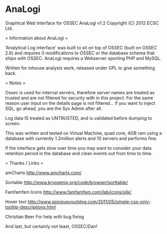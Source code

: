 AnaLogi
=======

Graphical Web Interface for OSSEC
AnaLogi v1.2
Copyright (C) 2012 ECSC Ltd.

= Information about AnaLogi =
 
'Analytical Log Interface' was built to sit on top of OSSEC (built on OSSEC 2.6) and requires 0 modifications to OSSEC or the database schema that ships with OSSEC.  AnaLogi requires a Webserver sporting PHP and MySQL.

Written for inhouse analysis work, released under GPL to give something back.

= Notes =

Ossec is used for internal servers, therefore server names are treated as trusted and are not filtered for security with in this project.  For the same reason user input on the details page is not filtered... if you want to inject SQL, go ahead, you are the Sys Admin after all.

Log data IS treated as UNTRUSTED, and is validated before dumping to screen.

This was written and tested on Virtual Machine, quad core, 4GB ram using a
database with currently 1.2million alerts and 10 servers and performs fine.

If the interface gets slow over time you may want to consider your data
retention period in the database and clean events out from time to time.


= Thanks / Links = 

amCharts
http://www.amcharts.com/

Sortable
http://www.kryogenix.org/code/browser/sorttable/

Famfamfam Icons
http://www.famfamfam.com/lab/icons/silk/

Hover text
http://www.spiceupyourblog.com/2011/05/simple-css-only-tooltip-descriptions.html

Christian Beer 
For help with bug fixing

And last, but certainly not least, OSSEC/Dan!
